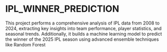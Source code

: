 # IPL_WINNER_PREDICTION
This project performs a comprehensive analysis of IPL data from 2008 to 2024, extracting key insights into team performance, player statistics, and seasonal trends. Additionally, it builds a machine learning model to predict the winner of the 2025 IPL season using advanced ensemble techniques like Random Forest 
